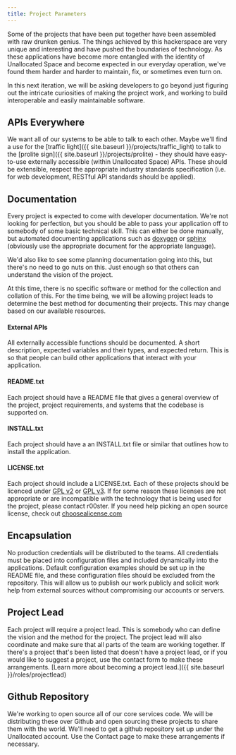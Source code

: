 ```yaml
---
title: Project Parameters
---
```


Some of the projects that have been put together have been assembled with raw drunken genius.
The things achieved by this hackerspace are very unique and interesting and have pushed the
boundaries of technology. As these applications have become more entangled with the identity
of Unallocated Space and become expected in our everyday operation, we've found them harder
and harder to maintain, fix, or sometimes even turn on.

In this next iteration, we will be asking developers to go beyond just figuring out the intricate
curiosities of making the project work, and working to build interoperable and easily maintainable
software.

## APIs Everywhere
We want all of our systems to be able to talk to each other. Maybe we'll find a use for the [traffic light]({{ site.baseurl }}/projects/traffic_light)
to talk to the [prolite sign]({{ site.baseurl }}/projects/prolite) - they should have easy-to-use externally accessible
(within Unallocated Space) APIs. These should be extensible, respect the appropriate industry standards
specification (i.e. for web development, RESTful API standards should be applied).

## Documentation
Every project is expected to come with developer documentation. We're not looking for perfection, but
you should be able to pass your application off to somebody of some basic technical skill. This can
either be done manually, but automated documenting applications such as [doxygen](http://www.stack.nl/~dimitri/doxygen/)
or [sphinx](http://sphinx-doc.org/) (obviously use the appropriate document for the appropriate language).

We'd also like to see some planning documentation going into this, but there's no need to go nuts on this.
Just enough so that others can understand the vision of the project.

At this time, there is no specific software or method for the collection and collation of this. For the time
being, we will be allowing project leads to determine the best method for documenting their projects. This
may change based on our available resources.

#### External APIs
All externally accessible functions should be documented.  A short description, expected variables and their
types, and expected return. This is so that people can build other applications that interact with your
application.

#### README.txt
Each project should have a README file that gives a general overview of the project, project requirements, and systems
that the codebase is supported on.

#### INSTALL.txt
Each project should have a an INSTALL.txt file or similar that outlines how to install the application.

#### LICENSE.txt
Each project should include a LICENSE.txt. Each of these projects should be licenced under
[GPL v2](https://www.gnu.org/licenses/gpl-2.0.html) or [GPL v3](https://www.gnu.org/licenses/gpl.html). If for
some reason these licenses are not appropriate or are incompatible with the technology that is being used for
the project, please contact r00ster. If you need help picking an open source license, check out
[choosealicense.com](http://choosealicense.com/)

## Encapsulation
No production credentials will be distributed to the teams. All credentials must be placed into configuration
files and included dynamically into the applications. Default configuration examples should be set up in the
README file, and these configuration files should be excluded from the repository. This will allow us to publish
our work publicly and solicit work help from external sources without compromising our accounts or servers.

## Project Lead
Each project will require a project lead. This is somebody who can define the vision and the method for
the project. The project lead will also coordinate and make sure that all parts of the team are working
together. If there's a project that's been listed that doesn't have a project lead, or if you would like
to suggest a project, use the contact form to make these arrangements. [Learn more about becoming a project
lead.]({{ site.baseurl }}/roles/projectlead)

## Github Repository
We're working to open source all of our core services code. We will be distributing these over Github
and open sourcing these projects to share them with the world. We'll need to get a github repository set
up under the Unallocated account. Use the Contact page to make these arrangements if necessary.

